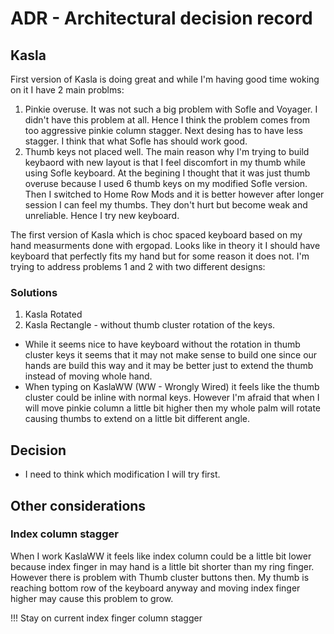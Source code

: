 # ADR - Architectural decision record
## Kasla
First version of Kasla is doing great and while I'm having good time woking on it I have 2 main problms:
1. Pinkie overuse. 
It was not such a big problem with Sofle and Voyager. I didn't have this problem at all. Hence I think the problem comes from too aggressive pinkie column stagger. 
Next desing has to have less stagger. I think that what Sofle has should work good.
2. Thumb keys not placed well. 
The main reason why I'm trying to build keybaord with new layout is that I feel discomfort in my thumb while using Sofle keyboard. At the begining I thought that it was just thumb overuse because I used 6 thumb keys on my modified Sofle version. Then I switched to Home Row Mods and it is better however after longer session I can feel my thumbs. They don't hurt but become weak and unreliable. Hence I try new keyboard.

The first version of Kasla which is choc spaced keyboard based on my hand measurments done with ergopad. Looks like in theory it I should have keyboard that perfectly fits my hand but for some reason it does not. I'm trying to address problems 1 and 2 with two different designs:
### Solutions
1. Kasla Rotated
2. Kasla Rectangle - without thumb cluster rotation of the keys. 

- While it seems nice to have keyboard without the rotation in thumb cluster keys it seems that it may not make sense to build one since our hands are build this way and it may be better just to extend the thumb instead of moving whole hand.
- When typing on KaslaWW (WW - Wrongly Wired) it feels like the thumb cluster could be inline with normal keys. However I'm afraid that when I will move pinkie column a little bit higher then my whole palm will rotate causing thumbs to extend on a little bit different angle. 


## Decision
- I need to think which modification I will try first. 

## Other considerations
### Index column stagger
When I work KaslaWW it feels like index column could be a little bit lower because index finger in may hand is a little bit shorter than my ring finger. However there is problem with Thumb cluster buttons then. My thumb is reaching bottom row of the keyboard anyway and moving index finger higher may cause this problem to grow.

!!! Stay  on current index finger column stagger

